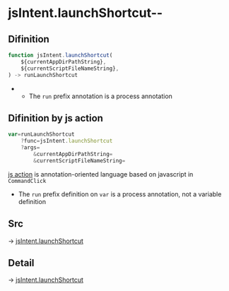 # jsIntent.launchShortcut--

## Difinition

```js.js
function jsIntent.launchShortcut(
	${currentAppDirPathString},
	${currentScriptFileNameString},
) -> runLaunchShortcut
```

- - The `run` prefix annotation is a process annotation


## Difinition by js action

```js.js
var=runLaunchShortcut
	?func=jsIntent.launchShortcut
	?args=
		&currentAppDirPathString=
		&currentScriptFileNameString=
```

[js action](#) is annotation-oriented language based on javascript in `CommandClick`

- The `run` prefix definition on `var` is a process annotation, not a variable definition

## Src

-> [jsIntent.launchShortcut](https://github.com/puutaro/CommandClick/blob/master/app/src/main/java/com/puutaro/commandclick/fragment_lib/terminal_fragment/js_interface/JsIntent.kt#L104)

## Detail

-> [jsIntent.launchShortcut](https://github.com/puutaro/CommandClick/blob/master/md/developer/js_interface/details/JsIntent/launchShortcut.md)
